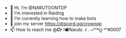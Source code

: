 - 👋 Hi, I’m @NARUTOONTOP
- 👀 I’m interested in Raiding
- 🌱 I’m currently learning how to make bots
- 💞️ join my server https://discord.gg/crownop
- 📫 How to reach me @𝑪𝒓 !🕊𝑁𝑎𝑟𝑢𝑡𝑜.ゞ. ~ᴿˣᴮꨄ ᴿˣ#0007

<!---
NARUTOONTOP/NARUTOONTOP is a ✨ special ✨ repository because its `README.md` (this file) appears on your GitHub profile.
You can click the Preview link to take a look at your changes.
--->
